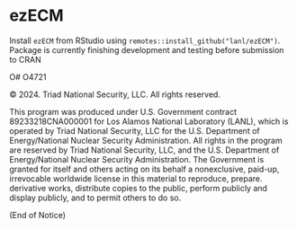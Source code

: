 
<!-- README.md is generated from README.Rmd. Please edit that file -->

# ezECM

Install `ezECM` from RStudio using
`remotes::install_github("lanl/ezECM")`. Package is currently finishing
development and testing before submission to CRAN

O# O4721

© 2024. Triad National Security, LLC. All rights reserved.

This program was produced under U.S. Government contract
89233218CNA000001 for Los Alamos National Laboratory (LANL), which is
operated by Triad National Security, LLC for the U.S. Department of
Energy/National Nuclear Security Administration. All rights in the
program are reserved by Triad National Security, LLC, and the U.S.
Department of Energy/National Nuclear Security Administration. The
Government is granted for itself and others acting on its behalf a
nonexclusive, paid-up, irrevocable worldwide license in this material to
reproduce, prepare. derivative works, distribute copies to the public,
perform publicly and display publicly, and to permit others to do so.

(End of Notice)
